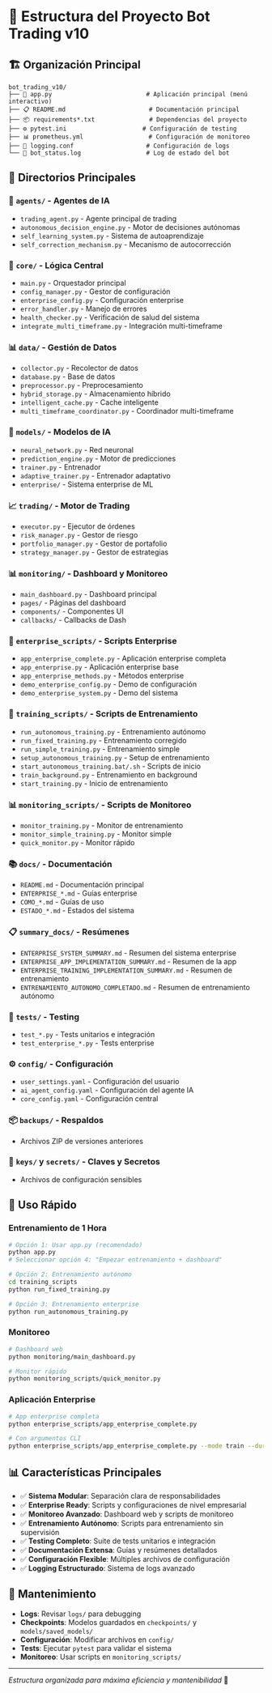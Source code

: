 # 📁 Estructura del Proyecto Bot Trading v10

## 🏗️ Organización Principal

```
bot_trading_v10/
├── 📱 app.py                          # Aplicación principal (menú interactivo)
├── 📋 README.md                       # Documentación principal
├── 📦 requirements*.txt               # Dependencias del proyecto
├── ⚙️ pytest.ini                     # Configuración de testing
├── 📊 prometheus.yml                  # Configuración de monitoreo
├── 🔧 logging.conf                    # Configuración de logs
└── 📁 bot_status.log                  # Log de estado del bot
```

## 📂 Directorios Principales

### 🤖 `agents/` - Agentes de IA
- `trading_agent.py` - Agente principal de trading
- `autonomous_decision_engine.py` - Motor de decisiones autónomas
- `self_learning_system.py` - Sistema de autoaprendizaje
- `self_correction_mechanism.py` - Mecanismo de autocorrección

### 🧠 `core/` - Lógica Central
- `main.py` - Orquestador principal
- `config_manager.py` - Gestor de configuración
- `enterprise_config.py` - Configuración enterprise
- `error_handler.py` - Manejo de errores
- `health_checker.py` - Verificación de salud del sistema
- `integrate_multi_timeframe.py` - Integración multi-timeframe

### 📊 `data/` - Gestión de Datos
- `collector.py` - Recolector de datos
- `database.py` - Base de datos
- `preprocessor.py` - Preprocesamiento
- `hybrid_storage.py` - Almacenamiento híbrido
- `intelligent_cache.py` - Cache inteligente
- `multi_timeframe_coordinator.py` - Coordinador multi-timeframe

### 🎯 `models/` - Modelos de IA
- `neural_network.py` - Red neuronal
- `prediction_engine.py` - Motor de predicciones
- `trainer.py` - Entrenador
- `adaptive_trainer.py` - Entrenador adaptativo
- `enterprise/` - Sistema enterprise de ML

### 📈 `trading/` - Motor de Trading
- `executor.py` - Ejecutor de órdenes
- `risk_manager.py` - Gestor de riesgo
- `portfolio_manager.py` - Gestor de portafolio
- `strategy_manager.py` - Gestor de estrategias

### 📊 `monitoring/` - Dashboard y Monitoreo
- `main_dashboard.py` - Dashboard principal
- `pages/` - Páginas del dashboard
- `components/` - Componentes UI
- `callbacks/` - Callbacks de Dash

### 📁 `enterprise_scripts/` - Scripts Enterprise
- `app_enterprise_complete.py` - Aplicación enterprise completa
- `app_enterprise.py` - Aplicación enterprise base
- `app_enterprise_methods.py` - Métodos enterprise
- `demo_enterprise_config.py` - Demo de configuración
- `demo_enterprise_system.py` - Demo del sistema

### 🚀 `training_scripts/` - Scripts de Entrenamiento
- `run_autonomous_training.py` - Entrenamiento autónomo
- `run_fixed_training.py` - Entrenamiento corregido
- `run_simple_training.py` - Entrenamiento simple
- `setup_autonomous_training.py` - Setup de entrenamiento
- `start_autonomous_training.bat/.sh` - Scripts de inicio
- `train_background.py` - Entrenamiento en background
- `start_training.py` - Inicio de entrenamiento

### 📊 `monitoring_scripts/` - Scripts de Monitoreo
- `monitor_training.py` - Monitor de entrenamiento
- `monitor_simple_training.py` - Monitor simple
- `quick_monitor.py` - Monitor rápido

### 📚 `docs/` - Documentación
- `README.md` - Documentación principal
- `ENTERPRISE_*.md` - Guías enterprise
- `COMO_*.md` - Guías de uso
- `ESTADO_*.md` - Estados del sistema

### 📋 `summary_docs/` - Resúmenes
- `ENTERPRISE_SYSTEM_SUMMARY.md` - Resumen del sistema enterprise
- `ENTERPRISE_APP_IMPLEMENTATION_SUMMARY.md` - Resumen de la app
- `ENTERPRISE_TRAINING_IMPLEMENTATION_SUMMARY.md` - Resumen de entrenamiento
- `ENTRENAMIENTO_AUTONOMO_COMPLETADO.md` - Resumen de entrenamiento autónomo

### 🧪 `tests/` - Testing
- `test_*.py` - Tests unitarios e integración
- `test_enterprise_*.py` - Tests enterprise

### ⚙️ `config/` - Configuración
- `user_settings.yaml` - Configuración del usuario
- `ai_agent_config.yaml` - Configuración del agente IA
- `core_config.yaml` - Configuración central

### 📦 `backups/` - Respaldos
- Archivos ZIP de versiones anteriores

### 🔐 `keys/` y `secrets/` - Claves y Secretos
- Archivos de configuración sensibles

## 🚀 Uso Rápido

### Entrenamiento de 1 Hora
```bash
# Opción 1: Usar app.py (recomendado)
python app.py
# Seleccionar opción 4: "Empezar entrenamiento + dashboard"

# Opción 2: Entrenamiento autónomo
cd training_scripts
python run_fixed_training.py

# Opción 3: Entrenamiento enterprise
python run_autonomous_training.py
```

### Monitoreo
```bash
# Dashboard web
python monitoring/main_dashboard.py

# Monitor rápido
python monitoring_scripts/quick_monitor.py
```

### Aplicación Enterprise
```bash
# App enterprise completa
python enterprise_scripts/app_enterprise_complete.py

# Con argumentos CLI
python enterprise_scripts/app_enterprise_complete.py --mode train --duration 3600
```

## 📊 Características Principales

- ✅ **Sistema Modular**: Separación clara de responsabilidades
- ✅ **Enterprise Ready**: Scripts y configuraciones de nivel empresarial
- ✅ **Monitoreo Avanzado**: Dashboard web y scripts de monitoreo
- ✅ **Entrenamiento Autónomo**: Scripts para entrenamiento sin supervisión
- ✅ **Testing Completo**: Suite de tests unitarios e integración
- ✅ **Documentación Extensa**: Guías y resúmenes detallados
- ✅ **Configuración Flexible**: Múltiples archivos de configuración
- ✅ **Logging Estructurado**: Sistema de logs avanzado

## 🔧 Mantenimiento

- **Logs**: Revisar `logs/` para debugging
- **Checkpoints**: Modelos guardados en `checkpoints/` y `models/saved_models/`
- **Configuración**: Modificar archivos en `config/`
- **Tests**: Ejecutar `pytest` para validar el sistema
- **Monitoreo**: Usar scripts en `monitoring_scripts/`

---
*Estructura organizada para máxima eficiencia y mantenibilidad* 🚀
